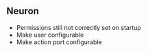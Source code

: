 ## Neuron
* Permissions still not correctly set on startup
* Make user configurable
* Make action port configurable
